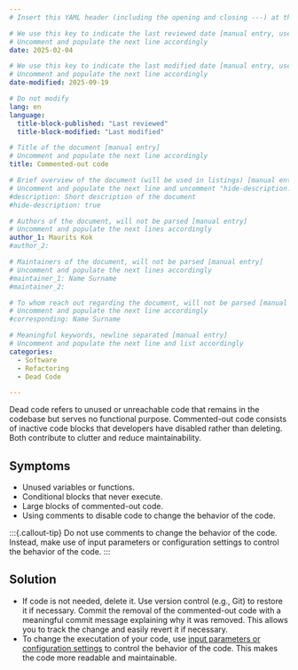 ```yaml
---
# Insert this YAML header (including the opening and closing ---) at the beginning of the document and fill it out accordingly

# We use this key to indicate the last reviewed date [manual entry, use YYYY-MM-DD]
# Uncomment and populate the next line accordingly
date: 2025-02-04

# We use this key to indicate the last modified date [manual entry, use YYYY-MM-DD]
# Uncomment and populate the next line accordingly
date-modified: 2025-09-19

# Do not modify
lang: en
language: 
  title-block-published: "Last reviewed"
  title-block-modified: "Last modified"

# Title of the document [manual entry]
# Uncomment and populate the next line accordingly
title: Commented-out code

# Brief overview of the document (will be used in listings) [manual entry]
# Uncomment and populate the next line and uncomment "hide-description: true".
#description: Short description of the document
#hide-description: true

# Authors of the document, will not be parsed [manual entry]
# Uncomment and populate the next lines accordingly
author_1: Maurits Kok
#author_2:

# Maintainers of the document, will not be parsed [manual entry]
# Uncomment and populate the next lines accordingly
#maintainer_1: Name Surname
#maintainer_2:

# To whom reach out regarding the document, will not be parsed [manual entry]
# Uncomment and populate the next line accordingly
#corresponding: Name Surname

# Meaningful keywords, newline separated [manual entry]
# Uncomment and populate the next line and list accordingly
categories: 
  - Software
  - Refactoring
  - Dead Code

---
```


Dead code refers to unused or unreachable code that remains in the codebase but serves no functional purpose. Commented-out code consists of inactive code blocks that developers have disabled rather than deleting. Both contribute to clutter and reduce maintainability.

## Symptoms

- Unused variables or functions.
- Conditional blocks that never execute.
- Large blocks of commented-out code.
- Using comments to disable code to change the behavior of the code.

:::{.callout-tip}
Do not use comments to change the behavior of the code. Instead, make use of input parameters or configuration settings to control the behavior of the code.
:::

## Solution
- If code is not needed, delete it. Use version control (e.g., Git) to restore it if necessary. Commit the removal of the commented-out code with a meaningful commit message explaining why it was removed. This allows you to track the change and easily revert it if necessary.
- To change the executation of your code, use [input parameters or configuration settings](./hardcoded_values.md) to control the behavior of the code. This makes the code more readable and maintainable.
